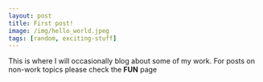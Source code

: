 ```yaml
---
layout: post
title: First post!
image: /img/hello_world.jpeg
tags: [random, exciting-stuff]
---
```


This is where I will occasionally blog about some of my work. For posts on non-work topics please check the **FUN** page

